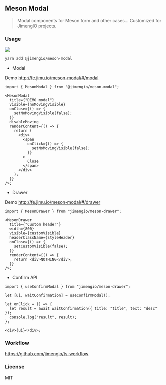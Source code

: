 ## Meson Modal

> Modal components for Meson form and other cases... Customized for JimengIO projects.

### Usage

![](https://img.shields.io/npm/v/@jimengio/meson-modal.svg?style=flat-square)

```bash
yarn add @jimengio/meson-modal
```

- Modal

Demo http://fe.jimu.io/meson-modal/#/modal

```tsx
import { MesonModal } from "@jimengio/meson-modal";

<MesonModal
  title={"DEMO modal"}
  visible={noMovingVisible}
  onClose={() => {
    setNoMovingVisible(false);
  }}
  disableMoving
  renderContent={() => {
    return (
      <div>
        <span
          onClick={() => {
            setNoMovingVisible(false);
          }}
        >
          Close
        </span>
      </div>
    );
  }}
/>;
```

- Drawer

Demo http://fe.jimu.io/meson-modal/#/drawer

```tsx
import { MesonDrawer } from "jimengio/meson-drawer";

<MesonDrawer
  title={"Custom header"}
  width={800}
  visible={customVisible}
  headerClassName={styleHeader}
  onClose={() => {
    setCustomVisible(false);
  }}
  renderContent={() => {
    return <div>NOTHING</div>;
  }}
/>;
```

- Confirm API

```tsx
import { useConfirmModal } from "jimengio/meson-drawer";

let [ui, waitConfirmation] = useConfirmModal();

let onClick = () => {
  let result = await waitConfirmation({ title: "title", text: "desc" });
  console.log("result", result);
};

<div>{ui}</div>;
```

### Workflow

https://github.com/jimengio/ts-workflow

### License

MIT
